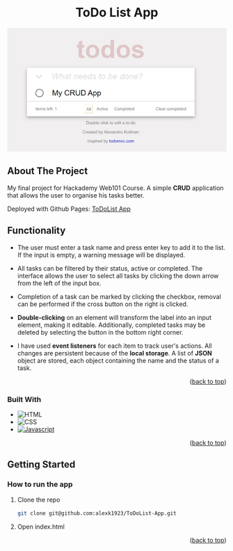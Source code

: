 
<!-- PROJECT LOGO -->
<br />
<div align="left">

  <h1 align="center" id="readme-top">ToDo List App</h1>

<div align="center">
 <a href="https://github.com/alexk1923/ToDoList-App">
  <img src="todoapp-preview.jpg" alt="Logo">
  </a>
</div>

<!-- ABOUT THE PROJECT -->
## About The Project

My final project for Hackademy Web101 Course. A simple **CRUD** application that allows the user to organise his tasks better.

Deployed with Github Pages: <a href="https://alexk1923.github.io/ToDoList-App/">ToDoList App</a>

    
## Functionality

- The user must enter a task name and press enter key to add it to the list. If the input is empty, a warning message will be displayed.

- All tasks can be filtered by their status, active or completed.
The interface allows the user to select all tasks by clicking the down arrow from the left of the input box.

- Completion of a task can be marked by clicking the checkbox, removal can be performed if the cross button on the right is clicked.

- **Double-clicking** on an element will transform the label into an input element, making it editable. Additionally, completed tasks may be deleted by selecting the button in the bottom right corner.

- I have used **event listeners** for each item to track user's actions. All changes are persistent because of the **local storage**. A list of **JSON** object are stored, each object containing the name and the status of a task.

<p align="right">(<a href="#readme-top">back to top</a>)</p>



### Built With

* ![HTML][HTML]
* ![CSS][CSS]
* [![Javascript][Javascript]][Javascript-url]

<p align="right">(<a href="#readme-top">back to top</a>)</p>



<!-- GETTING STARTED -->
## Getting Started


### How to run the app


1. Clone the repo
   ```sh
   git clone git@github.com:alexk1923/ToDoList-App.git
   ```
2. Open index.html


<p align="right">(<a href="#readme-top">back to top</a>)</p>


<!-- MARKDOWN LINKS & IMAGES -->
<!-- https://www.markdownguide.org/basic-syntax/#reference-style-links -->
[contributors-shield]: https://img.shields.io/github/contributors/othneildrew/Best-README-Template.svg?style=for-the-badge
[contributors-url]: https://github.com/othneildrew/Best-README-Template/graphs/contributors
[forks-shield]: https://img.shields.io/github/forks/othneildrew/Best-README-Template.svg?style=for-the-badge
[forks-url]: https://github.com/othneildrew/Best-README-Template/network/members
[stars-shield]: https://img.shields.io/github/stars/othneildrew/Best-README-Template.svg?style=for-the-badge
[stars-url]: https://github.com/othneildrew/Best-README-Template/stargazers
[issues-shield]: https://img.shields.io/github/issues/othneildrew/Best-README-Template.svg?style=for-the-badge
[issues-url]: https://github.com/othneildrew/Best-README-Template/issues
[license-shield]: https://img.shields.io/github/license/othneildrew/Best-README-Template.svg?style=for-the-badge
[license-url]: https://github.com/othneildrew/Best-README-Template/blob/master/LICENSE.txt
[linkedin-shield]: https://img.shields.io/badge/-LinkedIn-black.svg?style=for-the-badge&logo=linkedin&colorB=555
[linkedin-url]: https://linkedin.com/in/othneildrew
[product-screenshot]: images/screenshot.png
[Next.js]: https://img.shields.io/badge/next.js-000000?style=for-the-badge&logo=nextdotjs&logoColor=white
[Next-url]: https://nextjs.org/
[React.js]: https://img.shields.io/badge/React-20232A?style=for-the-badge&logo=react&logoColor=61DAFB
[React-url]: https://reactjs.org/
[Vue.js]: https://img.shields.io/badge/Vue.js-35495E?style=for-the-badge&logo=vuedotjs&logoColor=4FC08D
[Vue-url]: https://vuejs.org/
[Angular.io]: https://img.shields.io/badge/Angular-DD0031?style=for-the-badge&logo=angular&logoColor=white
[Angular-url]: https://angular.io/
[Svelte.dev]: https://img.shields.io/badge/Svelte-4A4A55?style=for-the-badge&logo=svelte&logoColor=FF3E00
[Svelte-url]: https://svelte.dev/
[Laravel.com]: https://img.shields.io/badge/Laravel-FF2D20?style=for-the-badge&logo=laravel&logoColor=white
[Laravel-url]: https://laravel.com
[Bootstrap.com]: https://img.shields.io/badge/Bootstrap-563D7C?style=for-the-badge&logo=bootstrap&logoColor=white
[Bootstrap-url]: https://getbootstrap.com
[JQuery.com]: https://img.shields.io/badge/jQuery-0769AD?style=for-the-badge&logo=jquery&logoColor=white
[JQuery-url]: https://jquery.com 
[Typescript]: https://img.shields.io/badge/TypeScript-007ACC?style=for-the-badge&logo=typescript&logoColor=white
[Typescript-url]: https://www.typescriptlang.org/
[Express]: https://img.shields.io/badge/Express.js-404D59?style=for-the-badge
[Express-url]: http://expressjs.com/
[SASS]:https://img.shields.io/badge/Sass-CC6699?style=for-the-badge&logo=sass&logoColor=white
[SASS-url]:https://sass-lang.com/
[C]:https://img.shields.io/badge/C-00599C?style=for-the-badge&logo=c&logoColor=white
[C-url]:https://www.w3schools.com/c/c_intro.php
[Javascript]: https://img.shields.io/badge/JavaScript-F7DF1E?style=for-the-badge&logo=javascript&logoColor=black
[Javascript-url]: https://developer.mozilla.org/en-US/docs/Web/JavaScript
[HTML]: https://img.shields.io/badge/HTML5-E34F26?style=for-the-badge&logo=html5&logoColor=white
[CSS]: https://img.shields.io/badge/CSS3-1572B6?style=for-the-badge&logo=css3&logoColor=white
